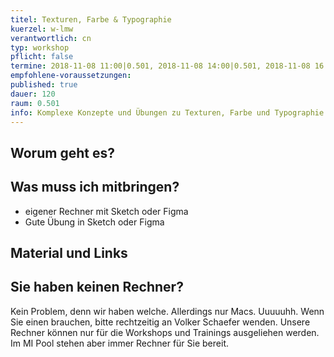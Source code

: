 ```yaml
---
titel: Texturen, Farbe & Typographie
kuerzel: w-lmw
verantwortlich: cn
typ: workshop
pflicht: false
termine: 2018-11-08 11:00|0.501, 2018-11-08 14:00|0.501, 2018-11-08 16:00|0.501
empfohlene-voraussetzungen:
published: true
dauer: 120
raum: 0.501
info: Komplexe Konzepte und Übungen zu Texturen, Farbe und Typographie
---
```


## Worum geht es?


## Was muss ich mitbringen?
- eigener Rechner mit Sketch oder Figma
- Gute Übung in Sketch oder Figma

## Material und Links

## Sie haben keinen Rechner?
Kein Problem, denn wir haben welche. Allerdings nur Macs. Uuuuuhh. Wenn Sie einen brauchen, bitte rechtzeitig an Volker Schaefer wenden. Unsere Rechner können nur für die Workshops und Trainings ausgeliehen werden. Im MI Pool stehen aber immer Rechner für Sie bereit.
